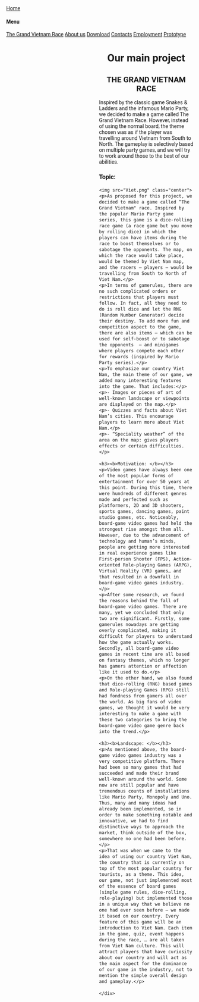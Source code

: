 <!DOCTYPE html>
<html lang="en">
<head>
<title>W3.CSS Template</title>
<meta charset="UTF-8">
<meta name="viewport" content="width=device-width, initial-scale=1">
<link rel="stylesheet" href="https://www.w3schools.com/w3css/4/w3.css">
<link rel="stylesheet" href="https://www.w3schools.com/lib/w3-theme-black.css">
<link rel="stylesheet" href="https://fonts.googleapis.com/css?family=Roboto">
<link rel="stylesheet" href="https://cdnjs.cloudflare.com/ajax/libs/font-awesome/4.7.0/css/font-awesome.min.css">
<style>
html,body,h1,h2,h3,h4,h5,h6{font-family: "Roboto", sans-serif;}

.w3-sidebar {
  z-index: 3;
  width: 230px;
  top: 43px;
  bottom: 0;
  height: inherit;
}

.container {
  display: box;
  align-items: left;
  justify-content: left;
}

img {
  max-width: 100%
}

.image{
  flex-basis: 20%
}

.text {
  font-size: 20px;
  padding-left: 20px;
}

p{
  font-size: 17px;
}
.center {
  display: block;
  margin-left: auto;
  margin-right: auto;
  width: 30%;
}
</style>
</head>
<body>

<!-- Navbar -->
<div class="w3-top">
  <div class="w3-bar w3-theme w3-top w3-left-align w3-large">
    <a class="w3-bar-item w3-button w3-right w3-hide-large w3-hover-white w3-large w3-theme-l1" href="javascript:void(0)" onclick="w3_open()"><i class="fa fa-bars"></i></a>
    <a href="MainProject.html" class="w3-bar-item w3-button w3-theme-l1">Home</a>
  </div>
</div>

<!-- Sidebar -->
<nav class="w3-sidebar w3-bar-block w3-collapse w3-large w3-theme-l5 w3-animate-left" id="mySidebar">
  <a href="javascript:void(0)" onclick="w3_close()" class="w3-right w3-xlarge w3-padding-large w3-hover-black w3-hide-large" title="Close Menu">
    <i class="fa fa-remove"></i>
  </a>
  <h4 class="w3-bar-item"><b>Menu</b></h4>
  <a href="MainProject.html" class="w3-bar-item w3-button w3-hover-black" >The Grand Vietnam Race</a>
  <a href="AboutUs.html" class="w3-bar-item w3-button w3-hover-black" >About us</a>
  <a href="Download.html" class="w3-bar-item w3-button w3-hover-black">Download</a>
  <a href="Contacts.html" class="w3-bar-item w3-button w3-hover-black" >Contacts</a>
  <a href="Employment.html" class="w3-bar-item w3-button w3-hover-black" >Employment</a>
  <a href="Prototype.html" class="w3-bar-item w3-button w3-hover-black" >Prototype</a>
</nav>

<!-- Overlay effect when opening sidebar on small screens -->
<div class="w3-overlay w3-hide-large" onclick="w3_close()" style="cursor:pointer" title="close side menu" id="myOverlay"></div>

<!-- Main content: shift it to the right by 250 pixels when the sidebar is visible -->
<div class="w3-main" style="margin-left:250px">
 <div class="w3-row">
    <div class="w3-row  w3-padding-64" >
      <h1 class="w3-text-yellow" style="text-align:center">Our main project</h1>
      <h2 style="text-align:center"> THE GRAND VIETNAM RACE </h3>
	<p> Inspired by the classic game Snakes & Ladders and the infamous Mario Party, we decided to make a game called The Grand Vietnam Race. However, instead of using the normal board, the theme chosen was as if the player was travelling around Vietnam from South to North. The gameplay is selectively based on multiple party games, and we will try to work around those to the best of our abilities. </p>
    	<h3><b>Topic: </b></h3>

	<img src="Viet.png" class="center">
	<p>As proposed for this project, we decided to make a game called “The Grand Vietnam" race. Inspired by the popular Mario Party game series, this game is a dice-rolling race game (a race game but you move by rolling dice) in which the players can have items during the race to boost themselves or to sabotage the opponents. The map, on which the race would take place, would be themed by Viet Nam map, and the racers – players – would be travelling from South to North of Viet Nam.</p>
	<p>In terms of gamerules, there are no such complicated orders or restrictions that players must follow. In fact, all they need to do is roll dice and let the RNG (Random Number Generator) decide their destiny. To add more fun and competition aspect to the game, there are also items – which can be used for self-boost or to sabotage the opponents  – and minigames where players compete each other for rewards (inspired by Mario Party series).</p>
	<p>To emphasize our country Viet Nam, the main theme of our game, we added many interesting features into the game. That includes:</p>
	<p>- Images or pieces of art of well-known landscape or viewpoints are displayed on the map.</p>
	<p>- Quizzes and facts about Viet Nam’s cities. This encourage players to learn more about Viet Nam.</p>
	<p>- “Speciality weather” of the area on the map: gives players effects or certain difficulties.</p>

	<h3><b>Motivation: </b></h3>
	<p>Video games have always been one of the most popular forms of entertainment for over 50 years at this point. During this time, there were hundreds of different genres made and perfected such as platformers, 2D and 3D shooters, sports games, dancing games, paint studio games, etc. Noticeably, board-game video games had held the strongest rise amongst them all. However, due to the advancement of technology and human’s minds, people are getting more interested in real experience games like First-person Shooter (FPS), Action-oriented Role-playing Games (ARPG), Virtual Reality (VR) games… and that resulted in a downfall in board-game video games industry.</p>
	<p>After some research, we found the reasons behind the fall of board-game video games. There are many, yet we concluded that only two are significant. Firstly, some gamerules nowadays are getting overly complicated, making it difficult for players to understand how the game actually works. Secondly, all board-game video games in recent time are all based on fantasy themes, which no longer has gamers attention or affection like it used to do.</p>
	<p>On the other hand, we also found that dice-rolling (RNG) based games and Role-playing Games (RPG) still had fondness from gamers all over the world. As big fans of video games, we thought it would be very interesting to make a game with these two categories to bring the board-game video game genre back into the trend.</p>
	
	<h3><b>Landscape: </b></h3>
	<p>As mentioned above, the board-game video games industry was a very competitive platform. There had been so many games that had succeeded and made their brand well-known around the world. Some now are still popular and have tremendous counts of installations like Mario Party, Monopoly and Uno. Thus, many and many ideas had already been implemented, so in order to make something notable and innovative, we had to find distinctive ways to approach the market, think outside of the box, somewhere no one had been before.</p>
	<p>That was when we came to the idea of using our country Viet Nam, the country that is currently on top of the most popular country for tourists, as a theme. This idea, our game, not just implemented most of the essence of board games (simple game rules, dice-rolling, role-playing) but implemented those in a unique way that we believe no one had ever seen before – we made it based on our country. Every feature of this game will be an introduction to Viet Nam. Each item in the game, quiz, event happens during the race, … are all taken from Viet Nam culture. This will attract players that have curiosity about our country and will act as the main aspect for the dominance of our game in the industry, not to mention the simple overall design and gameplay.</p>

    </div>
 </div>

<!-- END MAIN -->
</div>

<script>
// Get the Sidebar
var mySidebar = document.getElementById("mySidebar");

// Get the DIV with overlay effect
var overlayBg = document.getElementById("myOverlay");

// Toggle between showing and hiding the sidebar, and add overlay effect
function w3_open() {
  if (mySidebar.style.display === 'block') {
    mySidebar.style.display = 'none';
    overlayBg.style.display = "none";
  } else {
    mySidebar.style.display = 'block';
    overlayBg.style.display = "block";
  }
}

// Close the sidebar with the close button
function w3_close() {
  mySidebar.style.display = "none";
  overlayBg.style.display = "none";
}
</script>

</body>
</html>
